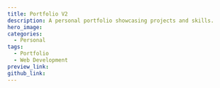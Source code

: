 ```yaml
---
title: Portfolio V2
description: A personal portfolio showcasing projects and skills.
hero_image: 
categories:
  - Personal
tags:
  - Portfolio
  - Web Development
preview_link: 
github_link: 
---
```

